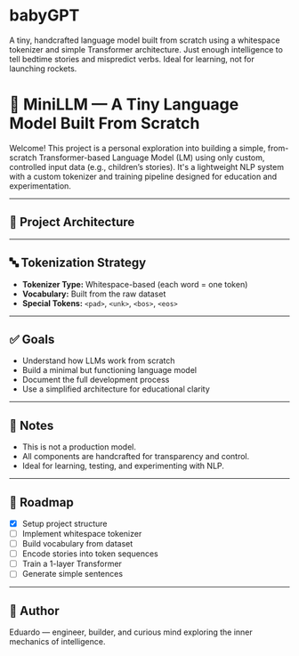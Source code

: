 # babyGPT
A tiny, handcrafted language model built from scratch using a whitespace tokenizer and simple Transformer architecture. Just enough intelligence to tell bedtime stories and mispredict verbs. Ideal for learning, not for launching rockets.

# 🧠 MiniLLM — A Tiny Language Model Built From Scratch

Welcome! This project is a personal exploration into building a simple, from-scratch Transformer-based Language Model (LM) using only custom, controlled input data (e.g., children’s stories). It's a lightweight NLP system with a custom tokenizer and training pipeline designed for education and experimentation.

---

## 🧱 Project Architecture


---

## 🔤 Tokenization Strategy

- **Tokenizer Type:** Whitespace-based (each word = one token)
- **Vocabulary:** Built from the raw dataset
- **Special Tokens:** `<pad>`, `<unk>`, `<bos>`, `<eos>`

---

## ✅ Goals

- Understand how LLMs work from scratch
- Build a minimal but functioning language model
- Document the full development process
- Use a simplified architecture for educational clarity

---

## 📌 Notes

- This is not a production model.
- All components are handcrafted for transparency and control.
- Ideal for learning, testing, and experimenting with NLP.

---

## 🚧 Roadmap

- [x] Setup project structure
- [ ] Implement whitespace tokenizer
- [ ] Build vocabulary from dataset
- [ ] Encode stories into token sequences
- [ ] Train a 1-layer Transformer
- [ ] Generate simple sentences

---

## 🧠 Author

Eduardo — engineer, builder, and curious mind exploring the inner mechanics of intelligence.





